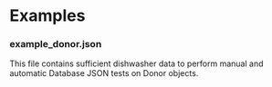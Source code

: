 # Examples

### example_donor.json
 
This file contains sufficient dishwasher data to perform manual and automatic Database JSON tests on Donor objects.
